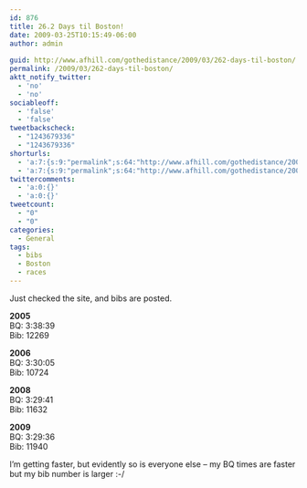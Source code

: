 ```yaml
---
id: 876
title: 26.2 Days til Boston!
date: 2009-03-25T10:15:49-06:00
author: admin
  
guid: http://www.afhill.com/gothedistance/2009/03/262-days-til-boston/
permalink: /2009/03/262-days-til-boston/
aktt_notify_twitter:
  - 'no'
  - 'no'
sociableoff:
  - 'false'
  - 'false'
tweetbackscheck:
  - "1243679336"
  - "1243679336"
shorturls:
  - 'a:7:{s:9:"permalink";s:64:"http://www.afhill.com/gothedistance/2009/03/262-days-til-boston/";s:7:"tinyurl";s:25:"http://tinyurl.com/q9z2vq";s:5:"bitly";s:19:"http://bit.ly/ROR3k";s:5:"snipr";s:22:"http://snipr.com/hxsqg";s:5:"snurl";s:22:"http://snurl.com/hxsqg";s:7:"snipurl";s:24:"http://snipurl.com/hxsqg";s:4:"isgd";s:17:"http://is.gd/zM3t";}'
  - 'a:7:{s:9:"permalink";s:64:"http://www.afhill.com/gothedistance/2009/03/262-days-til-boston/";s:7:"tinyurl";s:25:"http://tinyurl.com/q9z2vq";s:5:"bitly";s:19:"http://bit.ly/ROR3k";s:5:"snipr";s:22:"http://snipr.com/hxsqg";s:5:"snurl";s:22:"http://snurl.com/hxsqg";s:7:"snipurl";s:24:"http://snipurl.com/hxsqg";s:4:"isgd";s:17:"http://is.gd/zM3t";}'
twittercomments:
  - 'a:0:{}'
  - 'a:0:{}'
tweetcount:
  - "0"
  - "0"
categories:
  - General
tags:
  - bibs
  - Boston
  - races
---
```

Just checked the site, and bibs are posted.

**2005**  
BQ: 3:38:39  
Bib: 12269 

**2006**  
BQ: 3:30:05  
Bib: 10724

**2008**  
BQ: 3:29:41  
Bib: 11632

**2009**  
BQ: 3:29:36  
Bib: 11940

I&#8217;m getting faster, but evidently so is everyone else &#8211; my BQ times are faster but my bib number is larger :-/